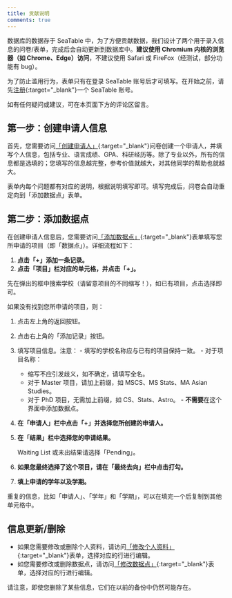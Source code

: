 ```yaml
---
title: 贡献说明
comments: true
---
```


数据库的数据存于 SeaTable 中，为了方便贡献数据，我们设计了两个用于录入信息的问卷/表单，完成后会自动更新到数据库中。**建议使用 Chromium 内核的浏览器（如 Chrome、Edge）访问**，不建议使用 Safari 或 FireFox（经测试，部分功能有 bug）。

为了防止滥用行为，表单只有在登录 SeaTable 账号后才可填写。在开始之前，请先[注册](https://cloud.seatable.io/accounts/login/){:target="_blank"}一个 SeaTable 账号。

如有任何疑问或建议，可在本页面下方的评论区留言。

## 第一步：创建申请人信息

首先，您需要访问[「创建申请人」](https://cloud.seatable.io/dtable/forms/b0691605-791c-4504-b07e-6f3c89b4165e/){:target="_blank"}问卷创建一个申请人，并填写个人信息，包括专业、语言成绩、GPA、科研经历等。除了专业以外，所有的信息都是选填的；您填写的信息越完整，参考价值就越大，对其他同学的帮助也就越大。

表单内每个问题都有对应的说明，根据说明填写即可。填写完成后，问卷会自动重定向到「添加数据点」表单。

## 第二步：添加数据点

在创建申请人信息后，您需要访问[「添加数据点」](https://cloud.seatable.io/dtable/collection-tables/2695773c-aa8e-4f14-a95f-e6acd9cf010d/){:target="_blank"}表单填写您所申请的项目（即「数据点」）。详细流程如下：

1. **点击「+」添加一条记录。**
2. **点击「项目」栏对应的单元格，并点击「+」。**

  先在弹出的框中搜索学校（请留意项目的不同缩写！），如已有项目，点击选择即可。

  如果没有找到您所申请的项目，则：

  1. 点击左上角的返回按钮。
  2. 点击右上角的「添加记录」按钮。
  3. 填写项目信息。注意：
    - 填写的学校名称应与已有的项目保持一致。
    - 对于项目名称：
      - 缩写不应引发歧义，如不确定，请填写全名。
      - 对于 Master 项目，请加上前缀，如 MSCS、MS Stats、MA Asian Studies。
      - 对于 PhD 项目，无需加上前缀，如 CS、Stats、Astro。
    - **不需要**在这个界面中添加数据点。

3. **在「申请人」栏中点击「+」并选择您所创建的申请人。**
4. **在「结果」栏中选择您的申请结果。**
   
   Waiting List 或未出结果请选择「Pending」。

5. **如果您最终选择了这个项目，请在「最终去向」栏中点击打勾。**
6. **填上申请的学年以及学期。**

重复的信息，比如「申请人」、「学年」和「学期」，可以在填完一个后复制到其他单元格中。

## 信息更新/删除

- 如果您需要修改或删除个人资料，请访问[「修改个人资料」](https://cloud.seatable.io/dtable/collection-tables/304f1ac0-eb9c-4e91-8794-72e98bbbb383/){:target="_blank"}表单，选择对应的行进行编辑。
- 如您需要修改或删除数据点，请访问[「修改数据点」](https://cloud.seatable.io/dtable/collection-tables/2695773c-aa8e-4f14-a95f-e6acd9cf010d/){:target="_blank"}表单，选择对应的行进行编辑。

请注意，即使您删除了某些信息，它们在以前的备份中仍然可能存在。
